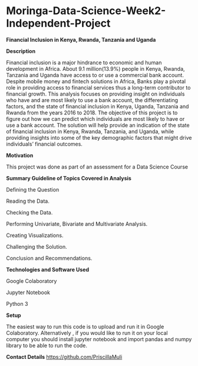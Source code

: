 # Moringa-Data-Science-Week2-Independent-Project

**Financial Inclusion in Kenya, Rwanda, Tanzania and Uganda**

**Description**

Financial inclusion is a major hindrance to economic and human development in Africa. About 9.1 million(13.9%) people in Kenya, Rwanda, Tanzania and Uganda have access to or use a commercial bank account. Despite mobile money and fintech solutions in Africa, Banks play a pivotal role in providing access to financial services thus a long-term contributor to financial growth. This analysis focuses on providing insight on individuals who have and are most likely to use a bank account, the differentiating factors, and the state of financial inclusion in Kenya, Uganda, Tanzania and Rwanda from the years 2016 to 2018.
The objective of this project is to figure out how we can predict which individuals are most likely to have or use a bank account. The solution will help provide an indication of the state of financial inclusion in Kenya, Rwanda, Tanzania, and Uganda, while providing insights into some of the key demographic factors that might drive individuals’ financial outcomes.

**Motivation**

This project was done as part of an assessment for a Data Science Course

**Summary Guideline of Topics Covered in Analysis**

Defining the Question

Reading the Data.

Checking the Data.

Performing Univariate, Bivariate and Multivariate Analysis.

Creating Visualizations.

Challenging the Solution.

Conclusion and Recommendations.

**Technologies and Software Used**

Google Colaboratory

Jupyter Notebook

Python 3 

**Setup**

The easiest way to run this code is to upload and run it in Google Colaboratory. Alternatively , if you would like to run it on your local computer you should install jupyter notebook and import pandas and numpy library to be able to run the code.

**Contact Details**
https://github.com/PriscillaMuli 
